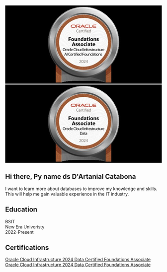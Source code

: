![Laravel logotype min](https://github.com/dwightpascua/Oracle-Certificates/blob/main/OCI%20AI%20Certfied%20Foundations%20.jpg)
![Laravel logotype min](https://github.com/dwightpascua/Oracle-Certificates/blob/main/OCI%20Data%20Certified%20Foundations%20Associate.jpg)

## <hl> Hi there, Py name ds D'Artanial Catabona </h1>
I want to learn more about databases to improve my knowledge and skills. This will help me gain valuable experience in the IT industry.
<h2>Education</h2> 
BSIT 
<br>
New Era Univeristy 
<br> 
2022-Present
<h2>Certifications</h2>
<a href= "https://l.facebook.com/l.php?u=https%3A%2F%2Fcatalog-education.oracle.com%2Fpls%2Fcertview%2Fsharebadge%3Fid%3D92BBE7F684787C714A051019928255D1F33205D37CF9CDB1F70FB4948373D603%26fbclid%3DIwZXh0bgNhZW0CMTEAAR1tgv0Go-hUdH3x7trRoKw5wtOjWO3MtLFPJwksxBDa-EUGe7WaEjU10Ig_aem_azxOSfwAh9BzVkn8O27ltA&h=AT1NMD8AXlr8FDfwbP6jEv-bVofseuyrgZi_QdrQzPJURh6rHX7U6UI0eJqjZhTq9W2tmJewoEs_5QlYQhtjHAe4ExzA65UIPKigPHgaf0idcT1fqcaxuDTUroqE0jIeZa-O&__tn__=H-R&c[0]=AT3d4iFLEyV2zK9NBP-4MOgqk1a0gV3-wOGJWV6YyEAYPZIMbtgxe5zPQ9I-T1Lx2zyTG84jTIhBYdmBMOfw1HA68-KsgoTnQ9waGYlf195-8-T0hfJaz48TZXogeH8hyEERM31IaVUOhRgS-_7SooCB0DDvOWnquJnIBaXsS5nfmuY4SBpRZwl2CHZduq9qA977Yw"> Oracle Cloud Infrastructure 2024 Data Certified Foundations Associate </a>
<a href= "https://l.facebook.com/l.php?u=https%3A%2F%2Fcatalog-education.oracle.com%2Fpls%2Fcertview%2Fsharebadge%3Fid%3D92BBE7F684787C714A051019928255D1F33205D37CF9CDB1F70FB4948373D603%26fbclid%3DIwZXh0bgNhZW0CMTEAAR1tgv0Go-hUdH3x7trRoKw5wtOjWO3MtLFPJwksxBDa-EUGe7WaEjU10Ig_aem_azxOSfwAh9BzVkn8O27ltA&h=AT1NMD8AXlr8FDfwbP6jEv-bVofseuyrgZi_QdrQzPJURh6rHX7U6UI0eJqjZhTq9W2tmJewoEs_5QlYQhtjHAe4ExzA65UIPKigPHgaf0idcT1fqcaxuDTUroqE0jIeZa-O&__tn__=H-R&c[0]=AT3d4iFLEyV2zK9NBP-4MOgqk1a0gV3-wOGJWV6YyEAYPZIMbtgxe5zPQ9I-T1Lx2zyTG84jTIhBYdmBMOfw1HA68-KsgoTnQ9waGYlf195-8-T0hfJaz48TZXogeH8hyEERM31IaVUOhRgS-_7SooCB0DDvOWnquJnIBaXsS5nfmuY4SBpRZwl2CHZduq9qA977Yw"> Oracle Cloud Infrastructure 2024 Data Certified Foundations Associate </a>
 <br> 

